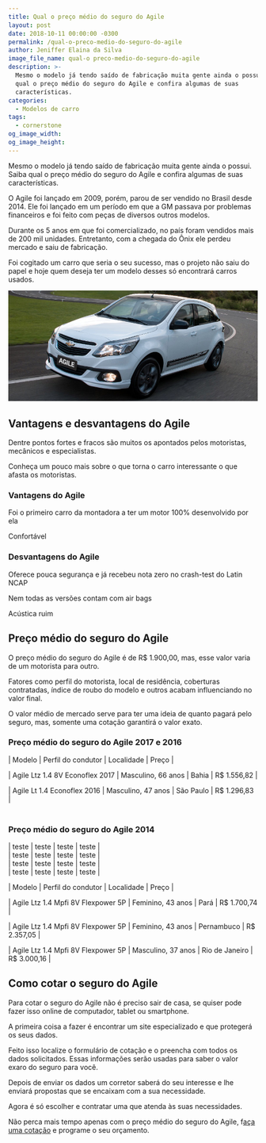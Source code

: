 ```yaml
---
title: Qual o preço médio do seguro do Agile
layout: post
date: 2018-10-11 00:00:00 -0300
permalink: /qual-o-preco-medio-do-seguro-do-agile
author: Jeniffer Elaina da Silva
image_file_name: qual-o preco-medio-do-seguro-do-agile
description: >-
  Mesmo o modelo já tendo saído de fabricação muita gente ainda o possui. Saiba
  qual o preço médio do seguro do Agile e confira algumas de suas
  características.
categories:
  - Modelos de carro
tags:
  - cornerstone
og_image_width:
og_image_height:
---
```


Mesmo o modelo já tendo saído de fabricação muita gente ainda o possui. Saiba qual o preço médio do seguro do Agile e confira algumas de suas características.

O Agile foi lançado em 2009, porém, parou de ser vendido no Brasil desde 2014. Ele foi lançado em um período em que a GM passava por problemas financeiros e foi feito com peças de diversos outros modelos.

Durante os 5 anos em que foi comercializado, no país foram vendidos mais de 200 mil unidades. Entretanto, com a chegada do Ônix ele perdeu mercado e saiu de fabricação.

Foi cogitado um carro que seria o seu sucesso, mas o projeto não saiu do papel e hoje quem deseja ter um modelo desses só encontrará carros usados.

![Qual o preço médio do seguro do Agile](/uploads/qual-o-preco-medio-do-seguro-do-agile.jpg "Qual o preço médio do seguro do Agile")

## Vantagens e desvantagens do Agile

Dentre pontos fortes e fracos são muitos os apontados pelos motoristas, mecânicos e especialistas.

Conheça um pouco mais sobre o que torna o carro interessante o que afasta os motoristas.

### Vantagens do Agile

Foi o primeiro carro da montadora a ter um motor 100% desenvolvido por ela

Confortável

### Desvantagens do Agile

Oferece pouca segurança e já recebeu nota zero no crash-test do Latin NCAP

Nem todas as versões contam com air bags

Acústica ruim

## Preço médio do seguro do Agile

O preço médio do seguro do Agile é de R$ 1.900,00, mas, esse valor varia de um motorista para outro.

Fatores como perfil do motorista, local de residência, coberturas contratadas, índice de roubo do modelo e outros acabam influenciando no valor final.

O valor médio de mercado serve para ter uma ideia de quanto pagará pelo seguro, mas, somente uma cotação garantirá o valor exato.

### Preço médio do seguro do Agile 2017 e 2016

| Modelo       | Perfil do condutor       | Localidade       | Preço |

| Agile Ltz 1.4 8V Econoflex 2017       | Masculino, 66 anos       | Bahia       | R$ 1.556,82 |

| Agile Lt 1.4 Econoflex 2016       | Masculino, 47 anos       | São Paulo       | R$ 1.296,83 |

### <br>Preço médio do seguro do Agile 2014

| teste       | teste       | teste       | teste       | <br>       | teste       | teste       | teste       | teste       | <br>       | teste       | teste       | teste       | teste       | <br>       | teste       | teste       | teste       | teste |

| Modelo       | Perfil do condutor       | Localidade       | Preço |

| Agile Ltz 1.4 Mpfi 8V Flexpower 5P       | Feminino, 43 anos       | Pará       | R$ 1.700,74 |

| Agile Ltz 1.4 Mpfi 8V Flexpower 5P       | Feminino, 43 anos       | Pernambuco       | R$ 2.357,05 |

| Agile Ltz 1.4 Mpfi 8V Flexpower 5P       | Masculino, 37 anos       | Rio de Janeiro       | R$ 3.000,16 |

## Como cotar o seguro do Agile

Para cotar o seguro do Agile não é preciso sair de casa, se quiser pode fazer isso online de computador, tablet ou smartphone.

A primeira coisa a fazer é encontrar um site especializado e que protegerá os seus dados.

Feito isso localize o formulário de cotação e o preencha com todos os dados solicitados. Essas informações serão usadas para saber o valor exaro do seguro para você.

Depois de enviar os dados um corretor saberá do seu interesse e lhe enviará propostas que se encaixam com a sua necessidade.

Agora é só escolher e contratar uma que atenda às suas necessidades.

Não perca mais tempo apenas com o preço médio do seguro do Agile, f[aça uma cotação](https://www.segurodeautomovel.org/cotacao-online-seguro-auto) e programe o seu orçamento.